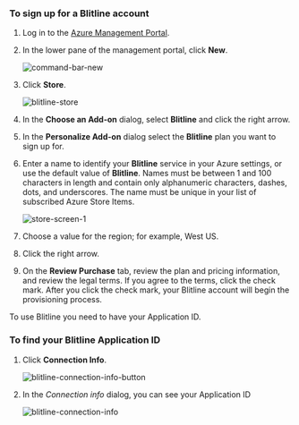 
### <a name="to-sign-up-for-a-blitline-account"></a>To sign up for a Blitline account
1. Log in to the [Azure Management Portal](https://manage.windowsazure.com/).
2. In the lower pane of the management portal, click **New**.
   
    ![command-bar-new][command-bar-new]
3. Click **Store**.
   
    ![blitline-store][blitline-store]
4. In the **Choose an Add-on** dialog, select **Blitline** and click the right arrow.
5. In the **Personalize Add-on** dialog select the **Blitline** plan you want to sign up for.
6. Enter a name to identify your **Blitline** service in your Azure settings, or use the default value of **Blitline**. Names must be between 1 and 100 characters in length and contain only alphanumeric characters, dashes, dots, and underscores. The name must be unique in your list of subscribed Azure Store Items.
   
    ![store-screen-1][store-screen-1]
7. Choose a value for the region; for example, West US. 
8. Click the right arrow.
9. On the **Review Purchase** tab, review the plan and pricing information, and review the legal terms. If you agree to the terms, click the check mark. After you click the check mark, your Blitline account will begin the provisioning process. 

To use Blitline you need to have your Application ID.

### <a name="to-find-your-blitline-application-id"></a>To find your Blitline Application ID
1. Click **Connection Info**.
   
    ![blitline-connection-info-button][blitline-connection-info-button]
2. In the *Connection info* dialog, you can see your Application ID
   
    ![blitline-connection-info][blitline-connection-info]

<!--images-->

[command-bar-new]: https://docstestmedia1.blob.core.windows.net/azure-media/includes/media/blitline-signup/blitline_bar_new.png
[blitline-store]: https://docstestmedia1.blob.core.windows.net/azure-media/includes/media/blitline-signup/blitline_offerings_store.png
[store-screen-1]: https://docstestmedia1.blob.core.windows.net/azure-media/includes/media/blitline-signup/blitline_purchase.jpg
[blitline-connection-info-button]: https://docstestmedia1.blob.core.windows.net/azure-media/includes/media/blitline-signup/blitline_connection_info_button.png
[blitline-connection-info]: https://docstestmedia1.blob.core.windows.net/azure-media/includes/media/blitline-signup/blitline_connection_info_screen.jpg






